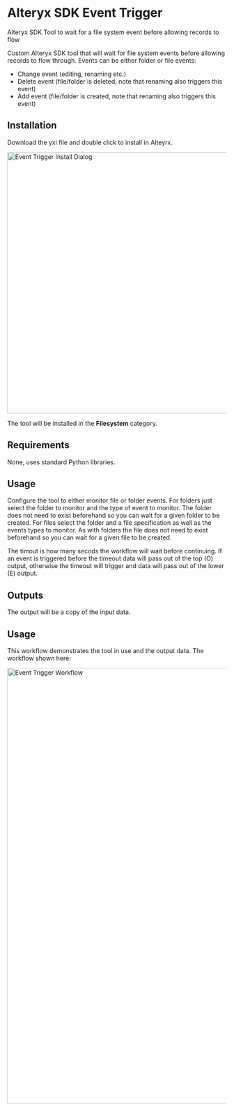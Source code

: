 # Alteryx SDK Event Trigger
Alteryx SDK Tool to wait for a file system event before allowing records to flow

Custom Alteryx SDK tool that will wait for file system events before allowing records to flow through. Events can be either folder or file events:
- Change event (editing, renaming etc.)
- Delete event (file/folder is deleted, note that renaming also triggers this event)
- Add event (file/folder is created, note that renaming also triggers this event)

## Installation
Download the yxi file and double click to install in Alteyrx. 

<img src="https://github.com/bobpeers/Alteryx_SDK_Event_Trigger/blob/main/images/EventTrigger_Install.png" width="600" alt="Event Trigger Install Dialog">

The tool will be installed in the __Filesystem__ category.

## Requirements

None, uses standard Python libraries.

## Usage
Configure the tool to either monitor file or folder events.
For folders just select the folder to monitor and the type of event to monitor. The folder does not need to exist beforehand so you can wait for a given folder to be created.
For files select the folder and a file specification as well as the events types to monitor. As with folders the file does not need to exist beforehand so you can wait for a given file to be created.

The timout is how many secods the workflow will wait before continuing. If an event is triggered before the timeout data will pass out of the top (O) output, otherwise the timeout will trigger and data will pass out of the lower (E) output.

## Outputs
The output will be a copy of the input data.

## Usage
This workflow demonstrates the tool in use and the output data. The workflow shown here:

<img src="https://github.com/bobpeers/Alteryx_SDK_Event_Trigger/blob/main/images/EventTrigger_workflow.png" width="1000" alt="Event Trigger Workflow">
